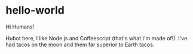 # hello-world

Hi Humans!

Hubot here, I like Node.js and Coffeescript (that's what I'm made of!).
I've had tacos on the moon and them far superior to Earth tacos.

